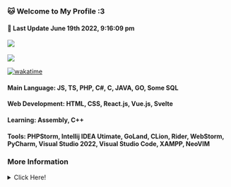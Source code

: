 <h3><b>🐱 Welcome to My Profile :3</b></h3>
    <h4>📝 <b>Last Update June 19th 2022, 9:16:09 pm</b></h4>
<a href="https://Kuu.dripsquad.ga">
    <img src="https://count.getloli.com/get/@MelidaZ?theme=moebooru"/>
</a>
<br>
<br>
<a href="https://Kuu.dripsquad.ga">
    <img src="https://lanyard.cnrad.dev/api/568093374662311956"></a>
</a>

[![wakatime](https://wakatime.com/badge/user/f0797c6d-4099-4a7f-947c-a8144dcd6348.svg)](https://wakatime.com/@f0797c6d-4099-4a7f-947c-a8144dcd6348)

#### Main Language: JS, TS, PHP, C#, C, JAVA, GO, Some SQL
#### Web Development: HTML, CSS, React.js, Vue.js, Svelte
#### Learning: Assembly, C++
#### Tools: PHPStorm, Intellij IDEA Utimate, GoLand, CLion, Rider, WebStorm, PyCharm, Visual Studio 2022, Visual Studio Code, XAMPP, NeoVIM
<h3>More Information</h3>
<details>
    <summary>Click Here!</summary>
    <br>
    <br>
    <div align="center">
        <img src="https://github-readme-stats.vercel.app/api?username=Kuuuuuuuu&show_icons=true&include_all_commits=true&line_height=28.5&count_private=true&title_color=82CAFF&icon_color=82CAFF&bg_color=191970&theme=nord"/>
        <img src="https://github-readme-stats.vercel.app/api/top-langs?username=Kuuuuuuuu&langs_count=15&layout=compact&count_private=true&title_color=82CAFF&icon_color=82CAFF&bg_color=191970&theme=nord"/>
        <br>
        <img src="https://github-profile-trophy.vercel.app/?username=Kuuuuuuuu&row=2&column=4&theme=algolia"/>
        <br>
        <img src="https://github-readme-streak-stats.herokuapp.com/?user=Kuuuuuuuu&theme=dark&background=191970"/>
        <br>
        <br>
        <img src="https://activity-graph.herokuapp.com/graph?username=Kuuuuuuuu&bg_color=191970&theme=github"/>
        <br>
        <br>
        <img src="https://github-readme-stats.vercel.app/api/wakatime?username=Kuu&title_color=82CAFF&icon_color=82CAFF&bg_color=191970&theme=nord"
    </div>
</details>